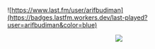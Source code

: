 <!--
**arifbudiman/arifbudiman** is a ✨ _special_ ✨ repository because its `README.md` (this file) appears on your GitHub profile.

Here are some ideas to get you started:

- 🔭 I’m currently working on ...
- 🌱 I’m currently learning ...
- 👯 I’m looking to collaborate on ...
- 🤔 I’m looking for help with ...
- 💬 Ask me about ...
- 📫 How to reach me: ...
- 😄 Pronouns: ...
- ⚡ Fun fact: ...
-->
![https://www.last.fm/user/arifbudiman](https://badges.lastfm.workers.dev/last-played?user=arifbudiman&color=blue)

<p align="center"><img src="https://github-readme-stats.vercel.app/api?username=arifbudiman&show_icons=true&theme=onedark" /></p>
